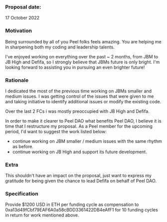 ### **Proposal date:**

17 October 2022

### **Motivation**

Being surrounded by all of you Peel folks feels amazing. You are helping me in sharpening both my coding and leadership talents.

I've enjoyed working on everything over the past ~ 2 months, from JBM to JB High and Defifa, so I strongly believe that JBMs future is only bright.
I'm looking forward to assisting you in pursuing an even brighter future!

### **Rationale**

I dedicated the most of the previous time working on JBMs smaller and medium issues.
I was getting control of the issues that were given to me and taking initiative to identify additional issues or modify the existing code.

Over the last 2 FCs i was mostly preoccupied with JB High and Defifa.

In order to make it clearer to Peel DAO what benefits Peel DAO, I believe it is time that I restructure my proposal.
As a Peel member for the upcoming period, I'd want to suggest the work listed below:

- continue working on JBM smaller / medium issues with the same rhythm as before.
- continue working on JB High and support its future development.

### **Extra**

This shouldn't have an impact on the proposal, just want to express my gratitude for being given the chance to lead Defifa on behalf of Peel DAO.

### **Specification**

Provide $1200 USD in ETH per funding cycle as compensation to 0xa13d49fCbf79EAF6A0a58cBDD3361422DB4eAfF1 for 10 funding cycles in return for work mentioned above.
